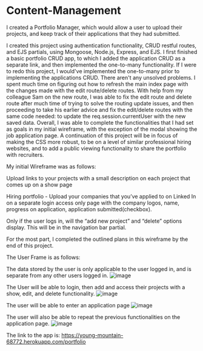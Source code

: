 # Content-Management

I created a Portfolio Manager, which would allow a user to upload their projects, and keep track of their applications that they had submitted. 

I created this project using authentication functionality, CRUD restful routes, and EJS partials, using Mongoose, Node.js, Express, and EJS. I first finished a basic portfolio CRUD app, to which I added the application CRUD as a separate link, and then implemented the one-to-many functionality. If I were to redo this project, I would've implemented the one-to-many prior to implementing the applications CRUD. There aren't any unsolved problems. I spent much time on figuring out how to refresh the main index page with the changes made with the edit route/delete routes. With help from my colleague Sam on the new route, I was able to fix the edit route and delete route after much time of trying to solve the routing update issues, and then proceeding to take his earlier advice and fix the edit/delete routes with the same code needed: to update the req.session.currentUser with the new saved data. Overall, I was able to complete the functionalities that I had set as goals in my initial wireframe, with the exception of the modal showing the job application page. A continuation of this project will be in focus of making the CSS more robust, to be on a level of similar professional hiring websites, and to add a public viewing functionality to share the portfolio with recruiters. 


My initial Wireframe was as follows:

Upload links to your projects with a small description on each project that comes up on a show page

Hiring portfolio - Upload your companies that you’ve applied to on Linked In on a separate login access only page with the company logos, name, progress on application, application submitted(checkbox). 

Only if the user logs in, will the “add new project” and “delete” options display. This will be in the navigation bar partial. 

For the most part, I completed the outlined plans in this wireframe by the end of this project.


The User Frame is as follows:

The data stored by the user is only applicable to the user logged in, and is separate from any other users logged in.
![image](https://user-images.githubusercontent.com/90585261/140616154-62df6fdc-8114-47d5-bdc9-cfe50fabeb00.png)

The User will be able to login, then add and access their projects with a show, edit, and delete functionality. 
![image](https://user-images.githubusercontent.com/90585261/140616022-eb8b3501-3322-4c1b-94ba-a4bed05db7e8.png)

The user will be able to enter an application page
![image](https://user-images.githubusercontent.com/90585261/140616205-2b871bb4-fc1f-44e0-a12d-0b06c5792f11.png)

The user will also be able to repeat the previous functionalities on the application page. 
![image](https://user-images.githubusercontent.com/90585261/140616117-c2e962f5-632c-4145-b57f-7dc0134166e9.png)




The link to the app is: https://young-mountain-68772.herokuapp.com/portfolio

